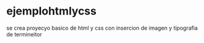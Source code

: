 # ejemplohtmlycss
se crea proyecyo basico de html y css con insercion de imagen y tipografia de termineitor
